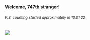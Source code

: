 #### Welcome, 747th stranger!

###### <sup>P.S. counting started approximately in 10.01.22</sup>

<img src="https://kraftwerk28.pp.ua/vcnt.png"></img>
